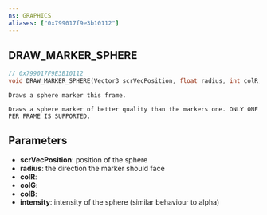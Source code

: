 ```yaml
---
ns: GRAPHICS
aliases: ["0x799017f9e3b10112"]
---
```

## DRAW_MARKER_SPHERE

```c
// 0x799017F9E3B10112
void DRAW_MARKER_SPHERE(Vector3 scrVecPosition, float radius, int colR, int colG, int colB, float intensity);
```

```
Draws a sphere marker this frame.

Draws a sphere marker of better quality than the markers one. ONLY ONE PER FRAME IS SUPPORTED.
```

## Parameters
* **scrVecPosition**: position of the sphere
* **radius**: the direction the marker should face
* **colR**: 
* **colG**: 
* **colB**: 
* **intensity**: intensity of the sphere (similar behaviour to alpha)
